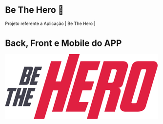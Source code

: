 # Be The Hero :rocket:
Projeto referente a Aplicação | Be The Hero |

# Back, Front e Mobile do APP

![Bethehero](https://github.com/DaniHRE/semanaomnistack11/blob/master/frontend/src/assets/logo.svg)
